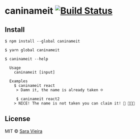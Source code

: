 # caninameit [![Build Status](https://travis-ci.org/SaraVieira/caninameit.svg?branch=master)](https://travis-ci.org/SaraVieira/caninameit)

>


## Install

```
$ npm install --global caninameit
```

```
$ yarn global caninameit
```

```
$ caninameit --help

  Usage
    caninameit [input]

  Examples
    $ caninameit react
     > Damn it, the name is already taken ☹️

	 $ caninameit react2
    > NICE! The name is not taken you can claim it! 🍕 🎉🎉🎉
```


## License

MIT © [Sara Vieira](https://github.com/SaraVieira)
